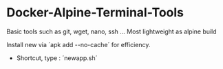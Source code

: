 # Docker-Alpine-Terminal-Tools
Basic tools such as git, wget, nano, ssh ...
Most lightweight as alpine build

Install new via ´apk add --no-cache´ for efficiency.
 - Shortcut, type : ´newapp.sh´
